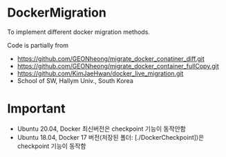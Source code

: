 # DockerMigration

To implement different docker migration methods.

Code is partially from
- https://github.com/GEONheong/migrate_docker_conatiner_diff.git
- https://github.com/GEONheong/migrate_docker_container_fullCopy.git
- https://github.com/KimJaeHwan/docker_live_migration.git
- School of SW, Hallym Univ., South Korea

# Important
- Ubuntu 20.04, Docker 최신버전은 checkpoint 기능이 동작안함
- Ubuntu 18.04, Docker 17 버전(저장된 폴더: [./DockerCheckpoint])은 checkpoint 기능이 동작함
